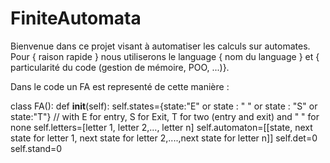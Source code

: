 # FiniteAutomata

Bienvenue dans ce projet visant à automatiser les calculs sur automates. Pour { raison rapide } nous utiliserons le language { nom du language } et { particularité du code (gestion de mémoire, POO, ...)}. 

Dans le code un FA est representé de cette manière :

class FA():
    def __init__(self):
      self.states={state:"E" or state : " " or state : "S" or state:"T"} // with E for entry, S for Exit, T for two (entry and exit) and " " for none
      self.letters=[letter 1, letter 2,..., letter n]
      self.automaton=[[state, next state for letter 1, next state for letter 2,....,next state for letter n]]
      self.det=0
      self.stand=0

